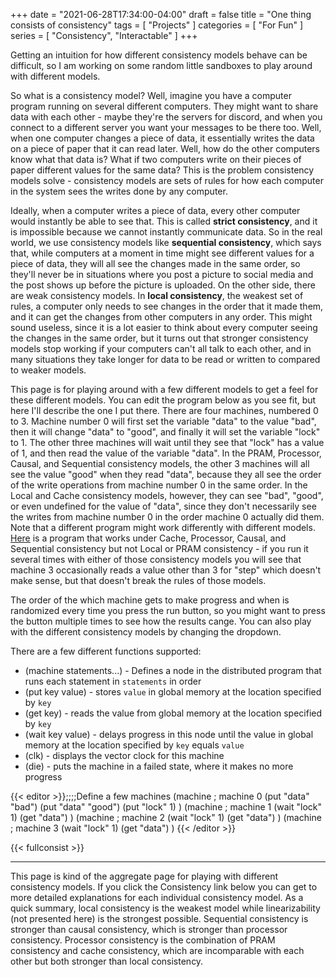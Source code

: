 +++
date = "2021-06-28T17:34:00-04:00"
draft = false
title = "One thing consists of consistency"
tags = [ "Projects" ]
categories = [ "For Fun" ]
series = [ "Consistency", "Interactable" ]
+++

Getting an intuition for how different consistency models behave can be difficult, 
so I am working on some random little sandboxes to play around with different models.

<!--more-->

So what is a consistency model? Well, imagine you have a computer program running on several different computers. They might want to share data
with each other - maybe they're the servers for discord, and when you connect to a different server you want your messages to be there too.
Well, when one computer changes a piece of data, it essentially writes the data on a piece of paper that it can read later. Well, how do the
other computers know what that data is? What if two computers write on their pieces of paper different values for the same data? This is the
problem consistency models solve - consistency models are sets of rules for how each computer in the system sees the writes done by any
computer.

Ideally, when a computer writes a piece of data, every other computer would instantly be able to see that. This is called **strict consistency**, and it is
impossible because we cannot instantly communicate data. So in the real world, we use consistency models like **sequential consistency**, which says that,
while computers at a moment in time might see different values for a piece of data, they will all see the changes made in the same order, so they'll
never be in situations where you post a picture to social media and the post shows up before the picture is uploaded. On the other side, there are
weak consistency models. In **local consistency**, the weakest set of rules, a computer only needs to see changes in the order that it made them, and
it can get the changes from other computers in any order. This might sound useless, since it is a lot easier to think about every computer
seeing the changes in the same order, but it turns out that stronger consistency models stop working if your computers can't all talk to each other,
and in many situations they take longer for data to be read or written to compared to weaker models.

This page is for playing around with a few different models to get a feel for these different models. You can edit the program below
as you see fit, but here I'll describe the one I put there. There are four machines, numbered 0 to 3. Machine number 0 will
first set the variable "data" to the value "bad", then it will change "data" to "good", and finally it will set the variable "lock" to 1.
The other three machines will wait until they see that "lock" has a value of 1, and then read the value of the variable "data". 
In the PRAM, Processor, Causal, and Sequential consistency models, the other 3 machines will all see the value "good" when they read "data",
because they all see the order of the write operations from machine number 0 in the same order. In the Local and Cache consistency models,
however, they can see "bad", "good", or even undefined for the value of "data", since they don't necessarily see the writes from machine
number 0 in the order machine 0 actually did them.  
Note that a different program might work differently with different models. [Here](https://johnwesthoff.com/projects/consistency/?pb=60da9c2a5b81f60d073e37c2)
is a program that works under Cache, Processor, Causal, and Sequential consistency but not Local or PRAM consistency - if you run it several times with
either of those consistency models you will see that machine 3 occasionally reads a value other than 3 for "step" which doesn't make sense, but
that doesn't break the rules of those models.

The order of the which machine gets to make progress and when is randomized every time you press the run button,
so you might want to press the button multiple times to see how the results cange. You can also play
with the different consistency models by changing the dropdown.

There are a few different functions supported:  
 - (machine statements...) - Defines a node in the distributed program that runs each statement in `statements` in order  
 - (put key value) - stores `value` in global memory at the location specified by `key`  
 - (get key) - reads the value from global memory at the location specified by `key`  
 - (wait key value) - delays progress in this node until the value in global memory at the location specified by `key` equals `value`  
 - (clk) - displays the vector clock for this machine  
 - (die) - puts the machine in a failed state, where it makes no more progress  

{{< editor >}};;;;Define a few machines
(machine ; machine 0
    (put "data" "bad")
    (put "data" "good")
    (put "lock" 1)
)
(machine ; machine 1
    (wait "lock" 1)
    (get "data")
)
(machine ; machine 2
    (wait "lock" 1)
    (get "data")
)
(machine ; machine 3
    (wait "lock" 1)
    (get "data")
)
{{< /editor >}}

{{< fullconsist >}}


-----------

This page is kind of the aggregate page for playing with different consistency models. If you
click the Consistency link below you can get to more detailed explanations for each individual consistency model. As a quick summary, local consistency is the weakest model while
linearizability (not presented here) is the strongest possible. Sequential consistency is stronger than causal consistency, which is stronger than processor consistency. Processor consistency
is the combination of PRAM consistency and cache consistency, which are incomparable with
each other but both stronger than local consistency.
